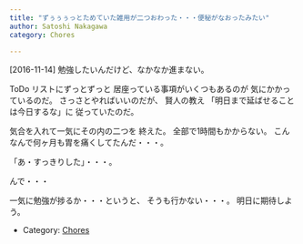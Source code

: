 ```yaml
---
title: "ずぅぅぅっとためていた雑用が二つおわった・・・便秘がなおったみたい"
author: Satoshi Nakagawa
category: Chores

---
```


[2016-11-14]  勉強したいんだけど、なかなか進まない。

 ToDo リストにずっとずっと
居座っている事項がいくつもあるのが
気にかかっているのだ。
さっさとやればいいのだが、
賢人の教え
「明日まで延ばせることは今日するな」に
従っていたのだ。

 気合を入れて一気にその内の二つを
終えた。
全部で1時間もかからない。
こんなんで何ヶ月も胃を痛くしてたんだ・・・。

 「あ・すっきりした」・・・。

<!--more-->

 んで・・・

 一気に勉強が捗るか・・・というと、
そうも行かない・・・。
明日に期待しよう。

- Category: [Chores](categories.html#Chores)

